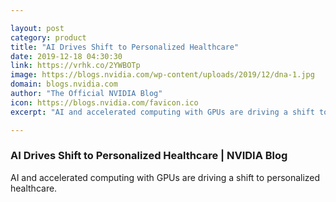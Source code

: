 ```yaml
---

layout: post
category: product
title: "AI Drives Shift to Personalized Healthcare"
date: 2019-12-18 04:30:30
link: https://vrhk.co/2YWBOTp
image: https://blogs.nvidia.com/wp-content/uploads/2019/12/dna-1.jpg
domain: blogs.nvidia.com
author: "The Official NVIDIA Blog"
icon: https://blogs.nvidia.com/favicon.ico
excerpt: "AI and accelerated computing with GPUs are driving a shift to personalized healthcare."

---
```


### AI Drives Shift to Personalized Healthcare | NVIDIA Blog

AI and accelerated computing with GPUs are driving a shift to personalized healthcare.